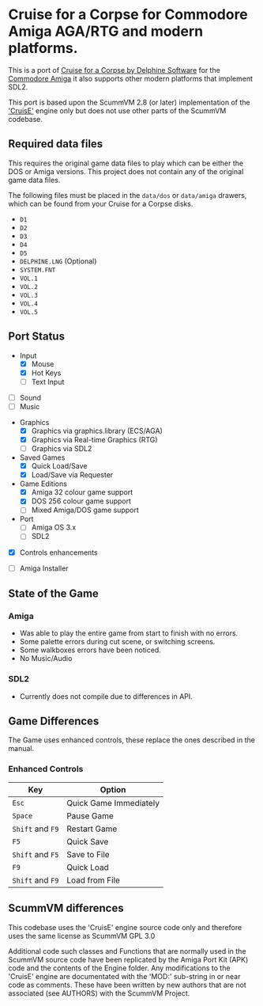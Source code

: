 # Cruise for a Corpse for Commodore Amiga AGA/RTG and modern platforms.

This is a port of [Cruise for a Corpse by Delphine Software](https://en.wikipedia.org/wiki/Cruise_for_a_Corpse) for the [Commodore Amiga](https://en.wikipedia.org/wiki/Amiga)  it also supports other modern platforms that implement SDL2.

This port is based upon the ScummVM 2.8 (or later) implementation of the ['CruisE'](https://github.com/scummvm/scummvm/tree/master/engines/cruise) engine only but does not use other parts of the ScummVM codebase.

## Required data files

This requires the original game data files to play which can be either the DOS or Amiga versions. This project does not contain any of the original game data files.

The following files must be placed in the `data/dos` or `data/amiga` drawers, which can be found from your Cruise for a Corpse disks.

* `D1`
* `D2`
* `D3`
* `D4`
* `D5`
* `DELPHINE.LNG` (Optional)
* `SYSTEM.FNT`
* `VOL.1`
* `VOL.2`
* `VOL.3`
* `VOL.4`
* `VOL.5`

## Port Status

* Input
  * [X] Mouse
  * [X] Hot Keys
  * [ ] Text Input
* [ ] Sound
* [ ] Music
* Graphics
  * [X] Graphics via graphics.library (ECS/AGA)
  * [X] Graphics via Real-time Graphics (RTG)
  * [ ] Graphics via SDL2
* Saved Games
  * [X] Quick Load/Save
  * [X] Load/Save via Requester
* Game Editions  
  * [X] Amiga 32 colour game support
  * [X] DOS 256 colour game support
  * [ ] Mixed Amiga/DOS game support
* Port
  * [ ] Amiga OS 3.x
  * [ ] SDL2
* [X] Controls enhancements
* [ ] Amiga Installer


## State of the Game

### Amiga

* Was able to play the entire game from start to finish with no errors.
* Some palette errors during cut scene, or switching screens.
* Some walkboxes errors have been noticed.
* No Music/Audio

### SDL2

* Currently does not compile due to differences in API.

## Game Differences

The Game uses enhanced controls, these replace the ones described in the manual.

### Enhanced Controls

| Key              | Option                 |
|------------------|------------------------|
| `Esc`            | Quick Game Immediately |
| `Space`          | Pause Game             |
| `Shift` and `F9` | Restart Game   |
| `F5`             | Quick Save |
| `Shift` and `F5` | Save to File |
| `F9`             | Quick Load |
| `Shift` and `F9` | Load from File |


## ScummVM differences

This codebase uses the 'CruisE' engine source code only and therefore uses the same license as ScummVM GPL 3.0

Additional code such classes and Functions that are normally used in the ScummVM source code have been replicated by the Amiga Port Kit (APK) code and the contents of the Engine folder. Any modifications to the 'CruisE' engine are documentated with the 'MOD:' sub-string in or near code as comments. These have been written by new authors that are not associated (see AUTHORS) with the ScummVM Project.
